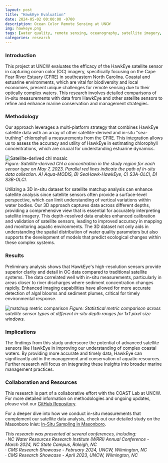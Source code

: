 ```yaml
---
layout: post
title: "HawkEye Evaluation"
date: 2024-05-02 00:00:00 -0700
description: Ocean Color Remote Sensing at UNCW
img: hawkeye.png
tags: [water quality, remote sensing, oceanography, satellite imagery, environmental monitoring]
categories: research
---
```


### Introduction
This project at UNCW evaluates the efficacy of the HawkEye satellite sensor in capturing ocean color (OC) imagery, specifically focusing on the Cape Fear River Estuary (CFRE) in southeastern North Carolina. Coastal and estuarine environments, which are vital for biodiversity and local economies, present unique challenges for remote sensing due to their optically complex waters. This research involves detailed comparisons of in-situ measurements with data from HawkEye and other satellite sensors to refine and enhance marine conservation and management strategies.

### Methodology
Our approach leverages a multi-platform strategy that combines HawkEye satellite data with an array of other satellite-derived and in-situ "sea-truthing" chlorophyll a measurements from the CFRE. This integration allows us to assess the accuracy and utility of HawkEye in estimating chlorophyll concentrations, which are crucial for understanding estuarine dynamics.

![Satellite-derived chl mosaic](/mitchtork/assets/img/for_posts/sat_mosaic_chl.png)  
*Figure: Satellite-derived Chl a concentration in the study region for each sensor type on May 7, 2023. Parallel red lines indicate the path of in-situ data collection. A) Aqua-MODIS, B) SeaHawk-HawkEye, C) S3A-OLCI, D) S3B-OLCI.*

Utilizing a 3D in-situ dataset for satellite matchup analysis can enhance satellite analysis since satellite sensors often provide a surface-level perspective, which can limit understanding of vertical variations within water bodies. Our 3D approach captures data across different depths, providing a comprehensive view that is essential for accurately interpreting satellite imagery. This depth-resolved data enables enhanced calibration and validation of satellite sensors, leading to improved accuracy in mapping and monitoring aquatic environments. The 3D dataset not only aids in understanding the spatial distribution of water quality parameters but also supports the development of models that predict ecological changes within these complex systems.

### Results
Preliminary analysis shows that HawkEye's high-resolution sensors provide superior clarity and detail in OC data compared to traditional satellite systems. The data correlated well with in-situ measurements, particularly in areas closer to river discharges where sediment concentration changes rapidly. Enhanced imaging capabilities have allowed for more accurate detection of algal blooms and sediment plumes, critical for timely environmental response.

![matchup metric comparison](/mitchtork/assets/img/for_posts/metric_mosaic.png)
*Figure: Statistical metric comparison across satellite sensor types at different in-situ depth ranges for 1x1 pixel size windows.*

### Implications
The findings from this study underscore the potential of advanced satellite sensors like HawkEye in improving our understanding of complex coastal waters. By providing more accurate and timely data, HawkEye can significantly aid in the management and conservation of aquatic resources. Further research will focus on integrating these insights into broader marine management practices.

### Collaboration and Resources
This research is part of a collaborative effort with the COAST Lab at UNCW. For more detailed information on methodologies and ongoing updates, please visit our [GitHub Repository](https://github.com/COAST-Lab/HawkEye_Evaluation).  

For a deeper dive into how we conduct in-situ measurements that complement our satellite data analysis, check out our detailed study on the Masonboro Inlet: [In-Situ Sampling in Masonboro](https://dinodiver.github.io/mitchtork/waterquality-masonboro/).  

*This research was presented at several conferences, including:*  
·	*NC Water Resources Research Institute (WRRI) Annual Conference - March 2024, NC State Campus, Raleigh, NC*  
·	*CMS Research Showcase - February 2024, UNCW, Wilmington, NC*  
·	*CMS Research Showcase - April 2023, UNCW, Wilmington, NC*  